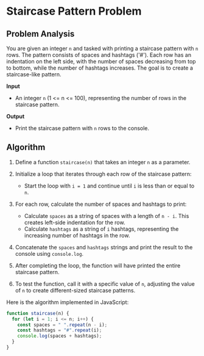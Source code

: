 # Staircase Pattern Problem

## Problem Analysis

You are given an integer `n` and tasked with printing a staircase pattern with `n` rows. The pattern consists of spaces and hashtags ('#'). Each row has an indentation on the left side, with the number of spaces decreasing from top to bottom, while the number of hashtags increases. The goal is to create a staircase-like pattern.

**Input**

- An integer `n` (1 <= n <= 100), representing the number of rows in the staircase pattern.

**Output**

- Print the staircase pattern with `n` rows to the console.

## Algorithm

1. Define a function `staircase(n)` that takes an integer `n` as a parameter.

2. Initialize a loop that iterates through each row of the staircase pattern:

   - Start the loop with `i = 1` and continue until `i` is less than or equal to `n`.

3. For each row, calculate the number of spaces and hashtags to print:

   - Calculate `spaces` as a string of spaces with a length of `n - i`. This creates left-side indentation for the row.
   - Calculate `hashtags` as a string of `i` hashtags, representing the increasing number of hashtags in the row.

4. Concatenate the `spaces` and `hashtags` strings and print the result to the console using `console.log`.

5. After completing the loop, the function will have printed the entire staircase pattern.

6. To test the function, call it with a specific value of `n`, adjusting the value of `n` to create different-sized staircase patterns.

Here is the algorithm implemented in JavaScript:

```javascript
function staircase(n) {
  for (let i = 1; i <= n; i++) {
    const spaces = " ".repeat(n - i);
    const hashtags = "#".repeat(i);
    console.log(spaces + hashtags);
  }
}
```
